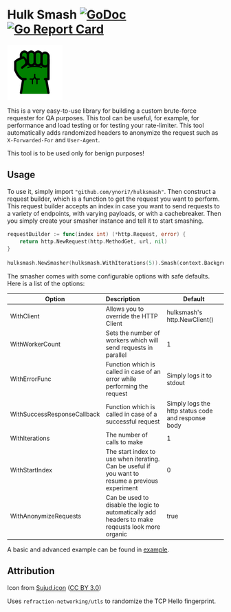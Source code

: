 # Hulk Smash [![GoDoc](https://godoc.org/github.com/ynori7/hulksmash?status.png)](https://godoc.org/github.com/ynori7/hulksmash) [![Go Report Card](https://goreportcard.com/badge/ynori7/hulksmash)](https://goreportcard.com/report/github.com/ynori7/hulksmash)

![HulkSmash Logo](hulksmash.png)

This is a very easy-to-use library for building a custom brute-force requester for QA purposes. This
tool can be useful, for example, for performance and load testing or for testing your rate-limiter. This tool
automatically adds randomized headers to anonymize the request such as `X-Forwarded-For` and `User-Agent`.

This tool is to be used only for benign purposes! 

## Usage
To use it, simply import `"github.com/ynori7/hulksmash"`. Then construct a request builder, which is a 
function to get the request you want to perform. This request builder accepts an index in case you want to 
send requests to a variety of endpoints, with varying payloads, or with a cachebreaker. Then you simply 
create your smasher instance and tell it to start smashing.

```go
requestBuilder := func(index int) (*http.Request, error) {
    return http.NewRequest(http.MethodGet, url, nil)
}

hulksmash.NewSmasher(hulksmash.WithIterations(5)).Smash(context.Background(), requestBuilder)
```

The smasher comes with some configurable options with safe defaults. Here is a list of the options:

| Option        | Description           | Default  |
| ------------- |:-------------| -----|
| WithClient     | Allows you to override the HTTP Client | hulksmash's http.NewClient() |
| WithWorkerCount      | Sets the number of workers which will send requests in parallel      |   1 |
| WithErrorFunc | Function which is called in case of an error while performing the request      |    Simply logs it to stdout |
| WithSuccessResponseCallback | Function which is called in case of a successful request | Simply logs the http status code and response body |
| WithIterations | The number of calls to make | 1 |
| WithStartIndex | The start index to use when iterating. Can be useful if you want to resume a previous experiment | 0 |
| WithAnonymizeRequests | Can be used to disable the logic to automatically add headers to make reqeusts look more organic | true |

A basic and advanced example can be found in [example](example).

## Attribution
Icon from [Sujud.icon](https://www.iconfinder.com/MUHrist) ([CC BY 3.0](https://creativecommons.org/licenses/by/3.0/))

Uses `refraction-networking/utls` to randomize the TCP Hello fingerprint.
